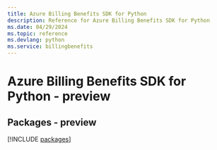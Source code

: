 ```yaml
---
title: Azure Billing Benefits SDK for Python
description: Reference for Azure Billing Benefits SDK for Python
ms.date: 04/29/2024
ms.topic: reference
ms.devlang: python
ms.service: billingbenefits
---
```

# Azure Billing Benefits SDK for Python - preview
## Packages - preview
[!INCLUDE [packages](billing-benefits-index.md)]